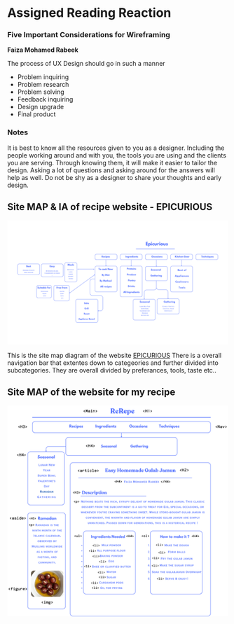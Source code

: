# Assigned Reading Reaction # 
### Five Important Considerations for Wireframing ### 
**Faiza Mohamed Rabeek**

The process of UX Design should go in such a manner 
- Problem inquiring 
- Problem research 
- Problem solving 
- Feedback inquiring 
- Design upgrade 
- Final product 

### Notes ### 
It is best to know all the resources given to you as a designer. Including the people working around and with you, the tools you are using and the clients you are serving. Through knowing them, it will make it easier to tailor the design. Asking a lot of questions and asking around for the answers will help as well. Do not be shy as a designer to share your thoughts and early design. 


## Site MAP & IA of recipe website - EPICURIOUS ## 
![Analysis and site diagram of recipe website](Epicurious%20(1).png)

This is the site map diagram of the website [EPICURIOUS](https://www.epicurious.com/) There is a overall navigation bar that extentes down to categeories and further divided into subcategories. They are overall divided by preferances, tools, taste etc.. 


## Site MAP of the website for my recipe ## 
![Wirefram of recipe website](Wireframeweb.png)